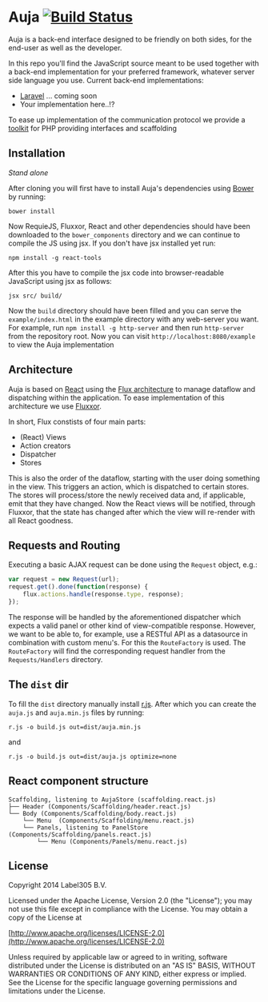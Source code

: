Auja [![Build Status](https://magnum.travis-ci.com/Label305/Auja.svg?token=9SWtTh915DNJxYshmaTN&branch=dev)](https://magnum.travis-ci.com/Label305/Auja)
===

Auja is a back-end interface designed to be friendly on both sides, for the end-user as well as the developer.

In this repo you'll find the JavaScript source meant to be used together with a back-end implementation for your 
   preferred framework, whatever server side language you use. Current back-end implementations:
   
   - [Laravel](https://github.com/Label305/Auja-Laravel) ... coming soon
   - Your implementation here..!?
   
To ease up implementation of the communication protocol we provide a [toolkit](https://github.com/Label305/Auja-PHP) for PHP providing interfaces and
scaffolding

Installation
---

*Stand alone*

After cloning you will first have to install Auja's dependencies using [Bower](http://bower.io/) by running:

`bower install`

Now RequieJS, Fluxxor, React and other dependencies should have been downloaded to the `bower_components` directory and we can
continue to compile the JS using jsx. If you don't have jsx installed yet run: 

`npm install -g react-tools` 

After this you have to compile the jsx code into browser-readable JavaScript using jsx as follows:

`jsx src/ build/`

Now the `build` directory should have been filled and you can serve the `example/index.html` in the example directory with 
any web-server you want. For example, run `npm install -g http-server` and then run `http-server` from the repository root.
Now you can visit `http://localhost:8080/example` to view the Auja implementation

Architecture
---

Auja is based on [React](http://facebook.github.io/react/index.html) using the [Flux architecture](http://facebook.github.io/react/docs/flux-overview.html) to manage
 dataflow and dispatching within the application. To ease implementation of this architecture we use [Fluxxor](http://fluxxor.com/).
 
In short, Flux constists of four main parts:

- (React) Views
- Action creators
- Dispatcher
- Stores
 
This is also the order of the dataflow, starting with the user doing something in the view. This triggers an action, which is dispatched to certain stores. The stores will process/store the newly received data and, if applicable, emit that they have changed. Now the React views will be notified, through Fluxxor, that the state has changed after which the view will re-render with all React goodness.

Requests and Routing
---

Executing a basic AJAX request can be done using the `Request` object, e.g.:

```javascript
var request = new Request(url);
request.get().done(function(response) {
    flux.actions.handle(response.type, response); 
});
```

The response will be handled by the aforementioned dispatcher which expects a valid panel or other kind of view-compatible response.
However, we want to be able to, for example, use a RESTful API as a datasource in combination with custom menu's. For this
the `RouteFactory` is used. The `RouteFactory` will find the corresponding request handler from the `Requests/Handlers` directory.

The `dist` dir
---

To fill the `dist` directory manually install [r.js](https://github.com/jrburke/r.js/). After which you can create the
`auja.js` and `auja.min.js` files by running:

```
r.js -o build.js out=dist/auja.min.js
```

and

```
r.js -o build.js out=dist/auja.js optimize=none
```

React component structure
---

```
Scaffolding, listening to AujaStore (scaffolding.react.js)
├── Header (Components/Scaffolding/header.react.js)
└── Body (Components/Scaffolding/body.react.js)
	└── Menu  (Components/Scaffolding/menu.react.js)
    └── Panels, listening to PanelStore (Components/Scaffolding/panels.react.js)
        └── Menu (Components/Panels/menu.react.js)
```

License
---------
Copyright 2014 Label305 B.V.

Licensed under the Apache License, Version 2.0 (the "License");
you may not use this file except in compliance with the License.
You may obtain a copy of the License at

[http://www.apache.org/licenses/LICENSE-2.0](http://www.apache.org/licenses/LICENSE-2.0)

Unless required by applicable law or agreed to in writing, software
distributed under the License is distributed on an "AS IS" BASIS,
WITHOUT WARRANTIES OR CONDITIONS OF ANY KIND, either express or implied.
See the License for the specific language governing permissions and
limitations under the License.
